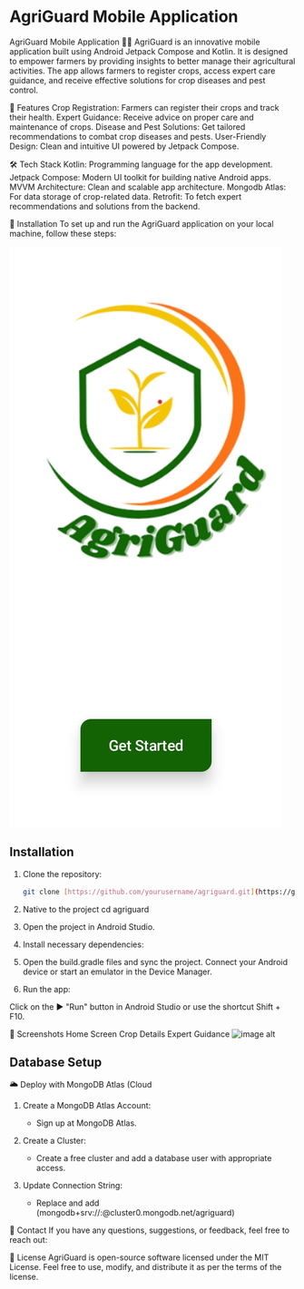 # AgriGuard Mobile Application

AgriGuard Mobile Application 🌾📱
AgriGuard is an innovative mobile application built using Android Jetpack Compose and Kotlin. It is designed to empower farmers by providing insights to better manage their agricultural activities. The app allows farmers to register crops, access expert care guidance, and receive effective solutions for crop diseases and pest control.

🚀 Features
Crop Registration: Farmers can register their crops and track their health.
Expert Guidance: Receive advice on proper care and maintenance of crops.
Disease and Pest Solutions: Get tailored recommendations to combat crop diseases and pests.
User-Friendly Design: Clean and intuitive UI powered by Jetpack Compose.

🛠️ Tech Stack
Kotlin: Programming language for the app development.
Jetpack Compose: Modern UI toolkit for building native Android apps.
MVVM Architecture: Clean and scalable app architecture.
Mongodb Atlas: For data storage of crop-related data.
Retrofit: To fetch expert recommendations and solutions from the backend.

📲 Installation
To set up and run the AgriGuard application on your local machine, follow these steps:

![image alt](https://github.com/miko-codes-a-lot/agriguard/blob/14ba9b39bc0c294b39b5fbea2c592b75189e68d7/home.jpg)

## Installation
1. Clone the repository:  
   ```bash
   git clone [https://github.com/yourusername/agriguard.git](https://github.com/miko-codes-a-lot/agriguard.git)

2. Native to the project
cd agriguard

3. Open the project in Android Studio.

4. Install necessary dependencies:

5. Open the build.gradle files and sync the project.
   Connect your Android device or start an emulator in the Device Manager.
   
7. Run the app:

Click on the ▶️ "Run" button in Android Studio or use the shortcut Shift + F10.

📸 Screenshots
Home Screen	Crop Details	Expert Guidance
![image alt](https://github.com/miko-codes-a-lot/agriguard/blob/42d9481f72d6ce3065ad0b329d312301c9baed0d/Untitled%20design.png)

## Database Setup

🌥️ Deploy with MongoDB Atlas (Cloud

1. Create a MongoDB Atlas Account:

   * Sign up at MongoDB Atlas.

2. Create a Cluster:

   * Create a free cluster and add a database user with appropriate access.

3. Update Connection String:

   * Replace and add (mongodb+srv://<username>:<password>@cluster0.mongodb.net/agriguard)


📧 Contact
If you have any questions, suggestions, or feedback, feel free to reach out:

📄 License
AgriGuard is open-source software licensed under the MIT License. Feel free to use, modify, and distribute it as per the terms of the license.

